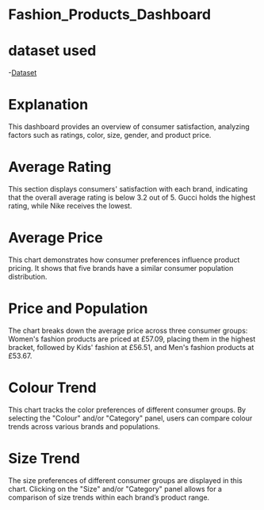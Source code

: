 # Fashion_Products_Dashboard
# dataset used
-<a href="https://www.kaggle.com/datasets/bhanupratapbiswas/fashion-products">Dataset</a>
# Explanation 
This dashboard provides an overview of consumer satisfaction, analyzing factors such as ratings, color, size, gender, and product price.
# Average Rating
This section displays consumers' satisfaction with each brand, indicating that the overall average rating is below 3.2 out of 5. Gucci holds the highest rating, while Nike receives the lowest.
# Average Price
This chart demonstrates how consumer preferences influence product pricing. It shows that five brands have a similar consumer population distribution.
# Price and Population
The chart breaks down the average price across three consumer groups: Women's fashion products are priced at £57.09, placing them in the highest bracket, followed by Kids' fashion at £56.51, and Men's fashion products at £53.67.
# Colour Trend
This chart tracks the color preferences of different consumer groups. By selecting the "Colour" and/or "Category" panel, users can compare colour trends across various brands and populations.
# Size Trend
The size preferences of different consumer groups are displayed in this chart. Clicking on the "Size" and/or "Category" panel allows for a comparison of size trends within each brand’s product range.

